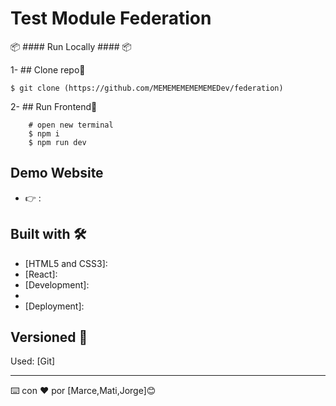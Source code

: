 # Test Module Federation

📦  #### Run Locally ####  📦
                                                              
1- ## Clone repo🚀

    $ git clone (https://github.com/MEMEMEMEMEMEMEDev/federation)
 
2- ## Run Frontend🚀          
          
        # open new terminal
        $ npm i
        $ npm run dev  
                  
## Demo Website
 
  *  👉  :    

## Built with 🛠️

* [HTML5 and CSS3]: 
* [React]:
* [Development]: 
* [Bundler]: Webpack
* [Deployment]: 
  

## Versioned 📌

Used: [Git]

---
⌨️ con ❤️ por [Marce,Mati,Jorge]😊


